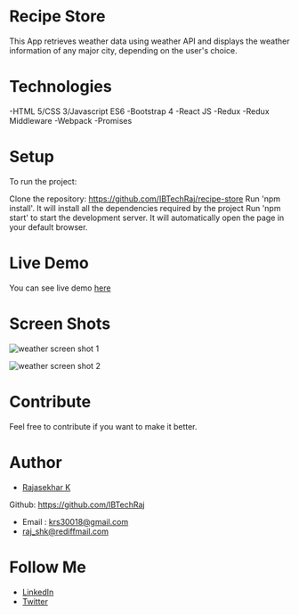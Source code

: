# Recipe Store

This App retrieves weather data using weather API and displays the weather information of any major city, depending on the user's choice.

# Technologies

-HTML 5/CSS 3/Javascript ES6
-Bootstrap 4
-React JS
-Redux
-Redux Middleware
-Webpack
-Promises

# Setup

To run the project:

Clone the repository: https://github.com/IBTechRaj/recipe-store
Run 'npm install'. It will install all the dependencies required by the project
Run 'npm start' to start the development server. It will automatically open the page in your default browser.

# Live Demo

You can see live demo [ here ](https://ibtechraj.github.io/weatherApp/)

# Screen Shots

![weather screen shot 1](/images/weather1.png)

![weather screen shot 2](/images/weather2.png)

# Contribute

Feel free to contribute if you want to make it better.

# Author

- [Rajasekhar K ](https://github.com/IBTechRaj)

Github: https://github.com/IBTechRaj

- Email : krs30018@gmail.com
- raj_shk@rediffmail.com

# Follow Me

- [LinkedIn](https://www.linkedin.com/in/rajkatakamsetty/)
- [Twitter](https://twitter.com/IBTechRaj)

